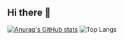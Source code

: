 ## Hi there 👋
[![Anurag's GitHub stats](https://github-readme-stats.vercel.app/api?username=ByeongJo-Park)](https://github.com/ByeongJo-Park/github-readme-stats)
![Top Langs](https://github-readme-stats.vercel.app/api/top-langs/?username=ByeongJo-Park&layout=compact)
<!--
**ByeongJo-Park/ByeongJo-Park** is a ✨ _special_ ✨ repository because its `README.md` (this file) appears on your GitHub profile.

Here are some ideas to get you started:

- 🔭 I’m currently working on ...
- 🌱 I’m currently learning ...
- 👯 I’m looking to collaborate on ...
- 🤔 I’m looking for help with ...
- 💬 Ask me about ...
- 📫 How to reach me: ...
- 😄 Pronouns: ...
- ⚡ Fun fact: ...
-->
